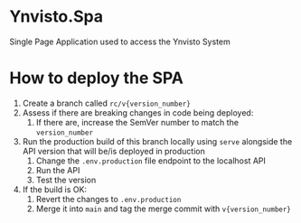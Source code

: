 # Ynvisto.Spa
Single Page Application used to access the Ynvisto System

# How to deploy the SPA
1. Create a branch called `rc/v{version_number}`
1. Assess if there are breaking changes in code being deployed:
    1. If there are, increase the SemVer number to match the `version_number`
1. Run the production build of this branch locally using `serve` alongside the API version that will be/is deployed in production
    1. Change the `.env.production` file endpoint to the localhost API
    1. Run the API
    1. Test the version
1. If the build is OK:
    1. Revert the changes to `.env.production`
    1. Merge it into `main` and tag the merge commit with `v{version_number}`